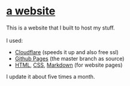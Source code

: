 # [a website](https://www.stencylxd.github.io/website)
This is a website that I built to host my stuff.<br>
<br>I used:
- [Cloudflare](https://www.cloudflare.com) (speeds it up and also free ssl)
- [Github Pages](https://pages.github.com) (the master branch as source)
- [HTML](https://en.wikipedia.org/wiki/HTML), [CSS](https://en.wikipedia.org/wiki/Cascading_Style_Sheets), [Markdown](https://www.markdownguide.org/) (for website pages)

I update it about five times a month.<br>
